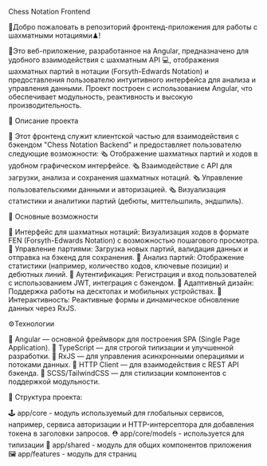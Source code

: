 Chess Notation Frontend

👋Добро пожаловать в репозиторий фронтенд-приложения для работы с шахматными нотациями♟!

🧶Это веб-приложение, разработанное на Angular, предназначено для удобного взаимодействия с шахматным API 💻, отображения шахматных партий в нотации (Forsyth-Edwards Notation) и предоставления пользователю интуитивного интерфейса для анализа и управления данными. 
Проект построен с использованием Angular, что обеспечивает модульность, реактивность и высокую производительность.

📡 Описание проекта

📌 Этот фронтенд служит клиентской частью для взаимодействия с бэкендом "Chess Notation Backend" и предоставляет пользователю следующие возможности:
🗞 Отображение шахматных партий и ходов в удобном графическом интерфейсе.
🗞 Взаимодействие с API для загрузки, анализа и сохранения шахматных нотаций.
🗞 Управление пользовательскими данными и авторизацией.
🗞 Визуализация статистики и аналитики партий (дебюты, миттельшпиль, эндшпиль). 


🔩 Основные возможности

📘 Интерфейс для шахматных нотаций: Визуализация ходов в формате FEN (Forsyth-Edwards Notation) с возможностью пошагового просмотра.  
📘 Управление партиями: Загрузка новых партий, валидация данных и отправка на бэкенд для сохранения.
📘 Анализ партий: Отображение статистики (например, количество ходов, ключевые позиции) и дебютных линий.
📘 Аутентификация: Регистрация и вход пользователей с использованием JWT, интеграция с бэкендом.
📘 Адаптивный дизайн: Поддержка работы на десктопах и мобильных устройствах.
📘 Интерактивность: Реактивные формы и динамическое обновление данных через RxJS.


⚙️Технологии

📀 Angular — основной фреймворк для построения SPA (Single Page Application).
📀 TypeScript — для строгой типизации и улучшенной разработки.
📀 RxJS — для управления асинхронными операциями и потоками данных.
📀 HTTP Client — для взаимодействия с REST API бэкенда.
📀 SCSS/TailwindCSS — для стилизации компонентов с поддержкой модульности.


🧱 Структура проекта:

🕹 app/core - модуль используемый для глобальных сервисов, например, сервиса авторизации и HTTP-интерсептора для добавления токена в заголовки запросов.
⛑ app/core/models - используется для типизации
🔌 app/shared - модуль для общих компонентов приложения
🖼  app/features - модуль для страниц 
